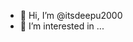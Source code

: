 - 👋 Hi, I’m @itsdeepu2000
- 👀 I’m interested in ...

<!---
itsdeepu2000/itsdeepu2000 is a ✨ special ✨ repository because its `README.md` (this file) appears on your GitHub profile.
You can click the Preview link to take a look at your changes.
--->
